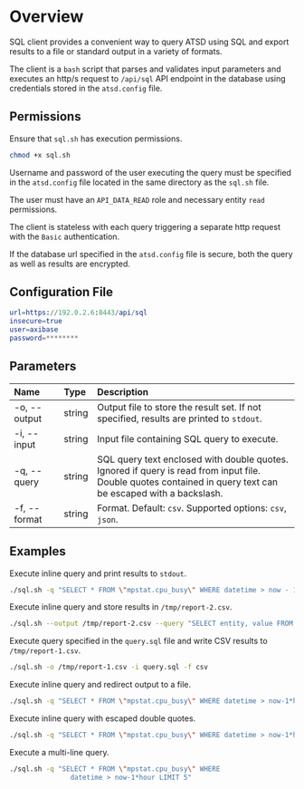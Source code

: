 ﻿# Overview

SQL client provides a convenient way to query ATSD using SQL and export results to a file or standard output in a variety of formats.

The client is a `bash` script that parses and validates input parameters and executes an http/s request to `/api/sql` API endpoint in the database using credentials stored in the `atsd.config` file.

## Permissions

Ensure that `sql.sh` has execution permissions.

```bash
chmod +x sql.sh
```

Username and password of the user executing the query must be specified in the `atsd.config` file located in the same directory as the `sql.sh` file.

The user must have an `API_DATA_READ` role and necessary entity `read` permissions.

The client is stateless with each query triggering a separate http request with the `Basic` authentication.

If the database url specified in the `atsd.config` file is secure, both the query as well as results are encrypted.

## Configuration File

```elm
url=https://192.0.2.6:8443/api/sql
insecure=true
user=axibase
password=********
```

## Parameters

| **Name** | **Type** | **Description** |
|:---|:---|:---|
| -o, --output | string | Output file to store the result set. If not specified, results are printed to `stdout`. |
| -i, --input | string | Input file containing SQL query to execute. |
| -q, --query | string | SQL query text enclosed with double quotes. Ignored if query is read from input file. <br>Double quotes contained in query text can be escaped with a backslash.|
| -f, --format | string | Format. Default: `csv`. Supported options: `csv`, `json`. |

## Examples

Execute inline query and print results to `stdout`.

```bash
./sql.sh -q "SELECT * FROM \"mpstat.cpu_busy\" WHERE datetime > now - 1*minute LIMIT 3"
```

Execute inline query and store results in `/tmp/report-2.csv`.

```bash
./sql.sh --output /tmp/report-2.csv --query "SELECT entity, value FROM \"mpstat.cpu_busy\" WHERE datetime > now - 1*minute LIMIT 3"
```

Execute query specified in the `query.sql` file and write CSV results to `/tmp/report-1.csv`.

```bash
./sql.sh -o /tmp/report-1.csv -i query.sql -f csv
```

Execute inline query and redirect output to a file.

```bash
./sql.sh -q "SELECT * FROM \"mpstat.cpu_busy\" WHERE datetime > now-1*hour LIMIT 2" > /tmp/test.csv
```

Execute inline query with escaped double quotes.

```bash
./sql.sh -q "SELECT * FROM \"mpstat.cpu_busy\" WHERE datetime > now-1*hour LIMIT 5"
```

Execute a multi-line query.

```bash
./sql.sh -q "SELECT * FROM \"mpstat.cpu_busy\" WHERE
               datetime > now-1*hour LIMIT 5"
```
